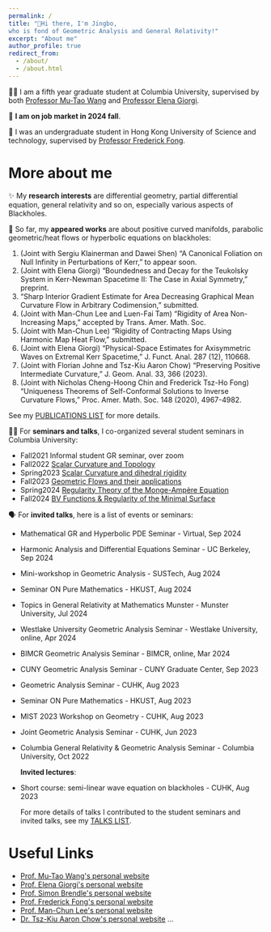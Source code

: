 ```yaml
---
permalink: /
title: "👋Hi there, I'm Jingbo, 
who is fond of Geometric Analysis and General Relativity!"
excerpt: "About me" 
author_profile: true
redirect_from: 
  - /about/
  - /about.html
---
```


🧑‍🎓 I am a fifth year graduate student at Columbia University, supervised by both [Professor Mu-Tao Wang](http://www.math.columbia.edu/~mtwang/) and [Professor Elena Giorgi](http://www.math.columbia.edu/~egiorgi/). 

🙋 __I am on job market in 2024 fall__.
    
🏫 I was an undergraduate student in Hong Kong University of Science and technology, supervised by [Professor Frederick Fong](https://frederickfong.me).


# More about me


✨ My __research interests__ are differential geometry, partial differential equation, general relativity and so on, especially various aspects of Blackholes.

📃 So far, my __appeared works__ are about positive curved manifolds, parabolic geometric/heat flows or hyperbolic equations on blackholes:

   1.	(Joint with Sergiu Klainerman and Dawei Shen) “A Canonical Foliation on Null Infinity in Perturbations of Kerr,” to appear soon.
   2.	(Joint with Elena Giorgi) “Boundedness and Decay for the Teukolsky System in Kerr-Newman Spacetime II: The Case  in Axial Symmetry,” preprint.
   3.	“Sharp Interior Gradient Estimate for Area Decreasing Graphical Mean Curvature Flow in Arbitrary Codimension,” submitted.
   4.	(Joint with Man-Chun Lee and Luen-Fai Tam) “Rigidity of Area Non-Increasing Maps,” accepted by Trans. Amer. Math. Soc.
   5.	(Joint with Man-Chun Lee) “Rigidity of Contracting Maps Using Harmonic Map Heat Flow,” submitted.
   6.	(Joint with Elena Giorgi) “Physical-Space Estimates for Axisymmetric Waves on Extremal Kerr Spacetime,” J. Funct. Anal. 287 (12), 110668.
   7.	(Joint with Florian Johne and Tsz-Kiu Aaron Chow) “Preserving Positive Intermediate Curvature,” J. Geom. Anal. 33, 366 (2023).
   8.	(Joint with Nicholas Cheng-Hoong Chin and Frederick Tsz-Ho Fong) “Uniqueness Theorems of Self-Conformal Solutions to Inverse Curvature Flows,” Proc. Amer. Math. Soc. 148 (2020), 4967-4982.
      
See my [PUBLICATIONS LIST](https://jingbowanmath.github.io/publications/) for more details.      

🧑‍🏫 For __seminars and talks__, I co-organized several student seminars in Columbia University: 

- Fall2021   Informal student GR seminar, over zoom
- Fall2022   [Scalar Curvature and Topology](https://math.columbia.edu/~axu/seminars/scalar-curvature-seminar-post/)
- Spring2023 [Scalar Curvature and dihedral rigidity](http://math.columbia.edu/~ypharry/seminar/dihedral-rigidity.html)
- Fall2023   [Geometric Flows and their applications](http://math.columbia.edu/~ypharry/seminar/mcf)
- Spring2024 [Regularity Theory of the Monge-Ampère Equation](https://www.math.columbia.edu/~ypharry/seminar/ma)
- Fall2024   [BV Functions & Regularity of the Minimal Surface](https://www.math.columbia.edu/~jingbowan/StudentPDEfall2024)

🗣️ For __invited talks__, here is a list of events or seminars:

- Mathematical GR and Hyperbolic PDE Seminar - Virtual, Sep 2024
- Harmonic Analysis and Differential Equations Seminar - UC Berkeley, Sep 2024
- Mini-workshop in Geometric Analysis - SUSTech, Aug 2024
- Seminar ON Pure Mathematics - HKUST, Aug 2024
- Topics in General Relativity at Mathematics Munster - Munster University, Jul 2024
- Westlake University Geometric Analysis Seminar - Westlake University, online, Apr 2024
- BIMCR Geometric Analysis Seminar - BIMCR, online, Mar 2024
- CUNY Geometric Analysis Seminar - CUNY Graduate Center, Sep 2023
- Geometric Analysis Seminar - CUHK, Aug 2023
- Seminar ON Pure Mathematics - HKUST, Aug 2023
- MIST 2023 Workshop on Geometry - CUHK, Aug 2023
- Joint Geometric Analysis Seminar - CUHK, Jun 2023
- Columbia General Relativity & Geometric Analysis Seminar - Columbia University, Oct 2022

   __Invited lectures__:
- Short course: semi-linear wave equation on blackholes - CUHK, Aug 2023
   
  For more details of talks I contributed to the student seminars and invited talks, see my [TALKS LIST](https://jingbowanmath.github.io/talks/).


# Useful Links

  * [Prof. Mu-Tao Wang's personal website](http://www.math.columbia.edu/~mtwang/)
  * [Prof. Elena Giorgi's personal website](http://www.math.columbia.edu/~egiorgi/)
  * [Prof. Simon Brendle's personal website](http://www.columbia.edu/~sab2280/main.html)
  * [Prof. Frederick Fong's personal website](https://frederickfong.me)
  * [Prof. Man-Chun Lee's personal website](https://sites.google.com/view/mcleemath/home?pli=1&authuser=1)
  * [Dr. Tsz-Kiu Aaron Chow's personal website](https://math.columbia.edu/~achow/)
  ...

